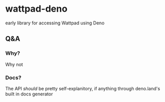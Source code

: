 # wattpad-deno

early library for accessing Wattpad using Deno

## Q&A

### Why?

Why not

### Docs?

The API _should_ be pretty self-explanitory, if anything through deno.land's
built in docs generator
